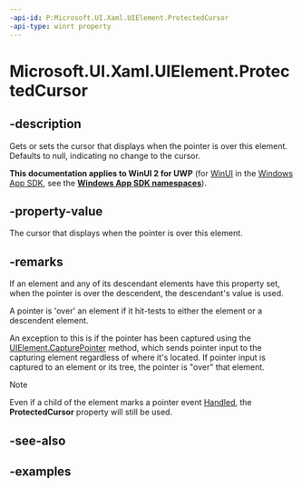 ```yaml
---
-api-id: P:Microsoft.UI.Xaml.UIElement.ProtectedCursor
-api-type: winrt property
---
```


# Microsoft.UI.Xaml.UIElement.ProtectedCursor

<!--
protected Windows.UI.Core.CoreCursor ProtectedCursor { get; set; }
-->

## -description

Gets or sets the cursor that displays when the pointer is over this element. Defaults to null, indicating no change to the cursor.

**This documentation applies to WinUI 2 for UWP** (for [WinUI](/windows/apps/winui/winui3/) in the [Windows App SDK](/windows/apps/windows-app-sdk/), see the **[Windows App SDK namespaces](/windows/windows-app-sdk/api/winrt/)**).

## -property-value

The cursor that displays when the pointer is over this element.

## -remarks

If an element and any of its descendant elements have this property set, when the pointer is over the descendent, the descendant's value is used.

A pointer is 'over' an element if it hit-tests to either the element or a descendent element.

An exception to this is if the pointer has been captured using the [UIElement.CapturePointer](uielement_capturepointer_1027273898.md) method, which sends pointer input to the capturing element regardless of where it's located. If pointer input is captured to an element or its tree, the pointer is "over" that element.

> [!NOTE]
> Even if a child of the element marks a pointer event [Handled](../microsoft.ui.input/pointereventargs_handled.md), the **ProtectedCursor** property will still be used.

## -see-also

## -examples
